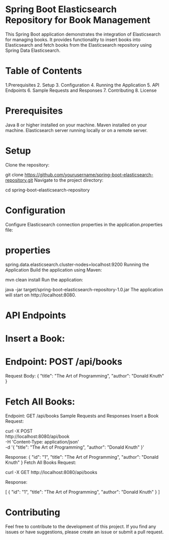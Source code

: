 # Spring Boot Elasticsearch Repository for Book Management

This Spring Boot application demonstrates the integration of Elasticsearch for managing books. It provides functionality to insert books into Elasticsearch and fetch books from the Elasticsearch repository using Spring Data Elasticsearch.

# Table of Contents

1.Prerequisites
2. Setup
3. Configuration
4. Running the Application
5. API Endpoints
6. Sample Requests and Responses
7. Contributing
8. License

# Prerequisites
Java 8 or higher installed on your machine.
Maven installed on your machine.
Elasticsearch server running locally or on a remote server.

# Setup
Clone the repository:

git clone https://github.com/yourusername/spring-boot-elasticsearch-repository.git
Navigate to the project directory:

cd spring-boot-elasticsearch-repository
# Configuration
Configure Elasticsearch connection properties in the application.properties file:

# properties
spring.data.elasticsearch.cluster-nodes=localhost:9200
Running the Application
Build the application using Maven:

mvn clean install
Run the application:

java -jar target/spring-boot-elasticsearch-repository-1.0.jar
The application will start on http://localhost:8080.

# API Endpoints

# Insert a Book:

# Endpoint: POST /api/books

Request Body:
{
  "title": "The Art of Programming",
  "author": "Donald Knuth"
}

# Fetch All Books:

Endpoint: GET /api/books
Sample Requests and Responses
Insert a Book
Request:

curl -X POST \
  http://localhost:8080/api/book \
  -H 'Content-Type: application/json' \
  -d '{
    "title": "The Art of Programming",
    "author": "Donald Knuth"
  }'
  
Response:
{
  "id": "1",
  "title": "The Art of Programming",
  "author": "Donald Knuth"
}
Fetch All Books
Request:

curl -X GET http://localhost:8080/api/books

Response:

[
  {
    "id": "1",
    "title": "The Art of Programming",
    "author": "Donald Knuth"
  }
]

# Contributing
Feel free to contribute to the development of this project. If you find any issues or have suggestions, please create an issue or submit a pull request.

